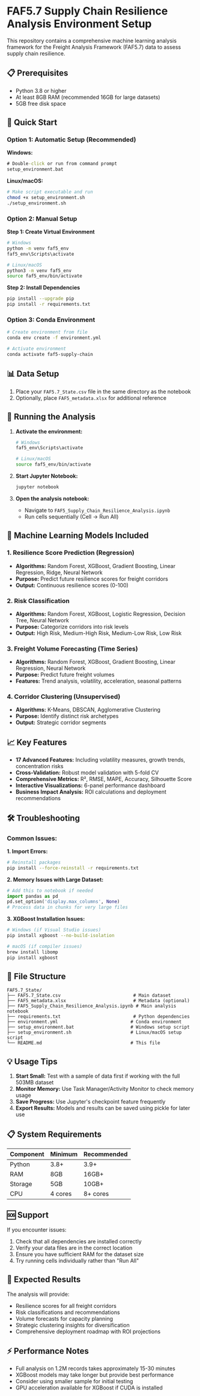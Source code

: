 # FAF5.7 Supply Chain Resilience Analysis Environment Setup

This repository contains a comprehensive machine learning analysis framework for the Freight Analysis Framework (FAF5.7) data to assess supply chain resilience.

## 📋 Prerequisites

- Python 3.8 or higher
- At least 8GB RAM (recommended 16GB for large datasets)
- 5GB free disk space

## 🚀 Quick Start

### Option 1: Automatic Setup (Recommended)

**Windows:**
```cmd
# Double-click or run from command prompt
setup_environment.bat
```

**Linux/macOS:**
```bash
# Make script executable and run
chmod +x setup_environment.sh
./setup_environment.sh
```

### Option 2: Manual Setup

**Step 1: Create Virtual Environment**
```bash
# Windows
python -m venv faf5_env
faf5_env\Scripts\activate

# Linux/macOS
python3 -m venv faf5_env
source faf5_env/bin/activate
```

**Step 2: Install Dependencies**
```bash
pip install --upgrade pip
pip install -r requirements.txt
```

### Option 3: Conda Environment

```bash
# Create environment from file
conda env create -f environment.yml

# Activate environment
conda activate faf5-supply-chain
```

## 📊 Data Setup

1. Place your `FAF5.7_State.csv` file in the same directory as the notebook
2. Optionally, place `FAF5_metadata.xlsx` for additional reference

## 🔬 Running the Analysis

1. **Activate the environment:**
   ```bash
   # Windows
   faf5_env\Scripts\activate
   
   # Linux/macOS
   source faf5_env/bin/activate
   ```

2. **Start Jupyter Notebook:**
   ```bash
   jupyter notebook
   ```

3. **Open the analysis notebook:**
   - Navigate to `FAF5_Supply_Chain_Resilience_Analysis.ipynb`
   - Run cells sequentially (Cell → Run All)

## 🧠 Machine Learning Models Included

### 1. **Resilience Score Prediction** (Regression)
- **Algorithms:** Random Forest, XGBoost, Gradient Boosting, Linear Regression, Ridge, Neural Network
- **Purpose:** Predict future resilience scores for freight corridors
- **Output:** Continuous resilience scores (0-100)

### 2. **Risk Classification** 
- **Algorithms:** Random Forest, XGBoost, Logistic Regression, Decision Tree, Neural Network
- **Purpose:** Categorize corridors into risk levels
- **Output:** High Risk, Medium-High Risk, Medium-Low Risk, Low Risk

### 3. **Freight Volume Forecasting** (Time Series)
- **Algorithms:** Random Forest, XGBoost, Gradient Boosting, Linear Regression, Neural Network
- **Purpose:** Predict future freight volumes
- **Features:** Trend analysis, volatility, acceleration, seasonal patterns

### 4. **Corridor Clustering** (Unsupervised)
- **Algorithms:** K-Means, DBSCAN, Agglomerative Clustering
- **Purpose:** Identify distinct risk archetypes
- **Output:** Strategic corridor segments

## 📈 Key Features

- **17 Advanced Features:** Including volatility measures, growth trends, concentration risks
- **Cross-Validation:** Robust model validation with 5-fold CV
- **Comprehensive Metrics:** R², RMSE, MAPE, Accuracy, Silhouette Score
- **Interactive Visualizations:** 6-panel performance dashboard
- **Business Impact Analysis:** ROI calculations and deployment recommendations

## 🛠️ Troubleshooting

### Common Issues:

**1. Import Errors:**
```bash
# Reinstall packages
pip install --force-reinstall -r requirements.txt
```

**2. Memory Issues with Large Dataset:**
```python
# Add this to notebook if needed
import pandas as pd
pd.set_option('display.max_columns', None)
# Process data in chunks for very large files
```

**3. XGBoost Installation Issues:**
```bash
# Windows (if Visual Studio issues)
pip install xgboost --no-build-isolation

# macOS (if compiler issues)
brew install libomp
pip install xgboost
```

## 📁 File Structure

```
FAF5.7_State/
├── FAF5.7_State.csv                           # Main dataset
├── FAF5_metadata.xlsx                         # Metadata (optional)
├── FAF5_Supply_Chain_Resilience_Analysis.ipynb # Main analysis notebook
├── requirements.txt                           # Python dependencies
├── environment.yml                           # Conda environment
├── setup_environment.bat                     # Windows setup script
├── setup_environment.sh                      # Linux/macOS setup script
└── README.md                                 # This file
```

## 💡 Usage Tips

1. **Start Small:** Test with a sample of data first if working with the full 503MB dataset
2. **Monitor Memory:** Use Task Manager/Activity Monitor to check memory usage
3. **Save Progress:** Use Jupyter's checkpoint feature frequently
4. **Export Results:** Models and results can be saved using pickle for later use

## 📋 System Requirements

| Component | Minimum | Recommended |
|-----------|---------|-------------|
| Python | 3.8+ | 3.9+ |
| RAM | 8GB | 16GB+ |
| Storage | 5GB | 10GB+ |
| CPU | 4 cores | 8+ cores |

## 🆘 Support

If you encounter issues:

1. Check that all dependencies are installed correctly
2. Verify your data files are in the correct location
3. Ensure you have sufficient RAM for the dataset size
4. Try running cells individually rather than "Run All"

## 🎯 Expected Results

The analysis will provide:
- Resilience scores for all freight corridors
- Risk classifications and recommendations
- Volume forecasts for capacity planning
- Strategic clustering insights for diversification
- Comprehensive deployment roadmap with ROI projections

## ⚡ Performance Notes

- Full analysis on 1.2M records takes approximately 15-30 minutes
- XGBoost models may take longer but provide best performance
- Consider using smaller sample for initial testing
- GPU acceleration available for XGBoost if CUDA is installed 